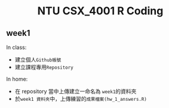 <h1 align="center">NTU CSX_4001 R Coding</h1>


week1
------
In class:

* 建立個人`Github帳號`
* 建立課程專用`Repository`

In home:

* 在 repository 當中上傳建立一命名為 `week1`的資料夾
* 於`week1 資料夾`中，上傳練習的`成果檔案(hw_1_answers.R)`